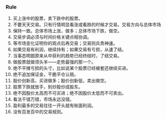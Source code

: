 ### Rule

1. 买上涨中的股票，卖下跌中的股票。
2. 不要天天交易。只有行情明显看涨或看跌的时候才交易。交易方向与总体市场
3. 保持一致。总体市场上涨，做多；总体市场下跌，做空。
4. 交易步调必须与时间价格关键点相协调。
5. 等市场变化证明你的观点后再交易；交易则兵贵神速。
6. 如果交易有利润，继续持有；如果交易有亏损，从速了结。
7. 当事态明朗原来从中获利的趋势已经终结时，了结交易。
8. 做股票就做领头羊——走势最强的那一个。
9. 绝不平摊亏损的头寸，比如说某个股票已经被套还继续买进。
10. 绝不追加保证金，干脆平仓认赔。
11. 股价创新高，买进做多；股价创新低，卖出做空。
12. 股票下跌就放手，别炒股炒成股东。
13. 绝不因股价太高而不可买进；绝不因股价太低而不可卖出。
14. 看法千错万错，市场永远没错。
15. 盈利最多的交易往往一开头就有账面利润。
16. 没有百发百中的交易规则。
